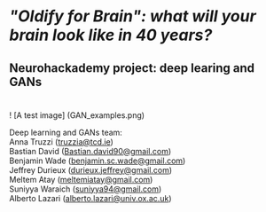 # ***"Oldify for Brain": what will your brain look like in 40 years?***
## Neurohackademy project: deep learing and GANs

# 

! [A test image] (GAN_examples.png)


Deep learning and GANs team: <br>
Anna Truzzi (truzzia@tcd.ie) <br>
Bastian David (Bastian.david90@gmail.com) <br>
Benjamin Wade (benjamin.sc.wade@gmail.com) <br>
Jeffrey Durieux (durieux.jeffrey@gmail.com) <br> 
Meltem Atay (meltemiatay@gmail.com) <br>
Suniyya Waraich (suniyya94@gmail.com) <br>
Alberto Lazari (alberto.lazari@univ.ox.ac.uk) 

